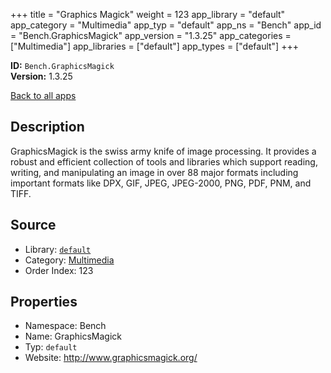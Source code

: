 ﻿+++
title = "Graphics Magick"
weight = 123
app_library = "default"
app_category = "Multimedia"
app_typ = "default"
app_ns = "Bench"
app_id = "Bench.GraphicsMagick"
app_version = "1.3.25"
app_categories = ["Multimedia"]
app_libraries = ["default"]
app_types = ["default"]
+++

**ID:** `Bench.GraphicsMagick`  
**Version:** 1.3.25  
<!--more-->

[Back to all apps](/apps/)

## Description
GraphicsMagick is the swiss army knife of image processing. It provides a robust
and efficient collection of tools and libraries which support reading, writing,
and manipulating an image in over 88 major formats including important formats
like DPX, GIF, JPEG, JPEG-2000, PNG, PDF, PNM, and TIFF.

## Source

* Library: [`default`](/app_libraries/default)
* Category: [Multimedia](/app_categories/multimedia)
* Order Index: 123

## Properties

* Namespace: Bench
* Name: GraphicsMagick
* Typ: `default`
* Website: <http://www.graphicsmagick.org/>


